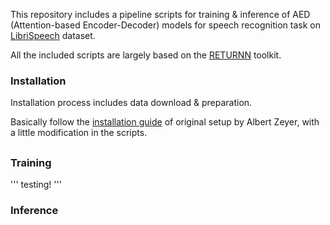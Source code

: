 This repository includes a pipeline scripts for training & inference of AED (Attention-based Encoder-Decoder) models for speech recognition task on [LibriSpeech](http://www.openslr.org/12/) dataset.

All the included scripts are largely based on the [RETURNN](https://github.com/rwth-i6/returnn) toolkit.

### Installation
Installation process includes data download & preparation.

Basically follow the [installation guide](https://github.com/rwth-i6/returnn-experiments/tree/master/2018-asr-attention/librispeech/full-setup-attention) of original setup by Albert Zeyer,
with a little modification in the scripts. 
##  

## 

### Training
'''
testing!
'''

### Inference

